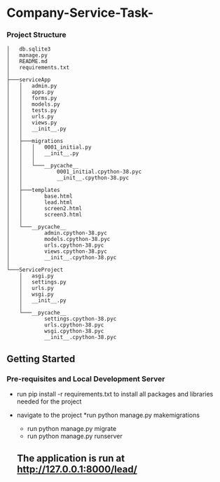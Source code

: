 # Company-Service-Task-

### Project Structure
```
│   db.sqlite3
│   manage.py
│   README.md
│   requirements.txt
│
├───serviceApp
│   │   admin.py
│   │   apps.py
│   │   forms.py
│   │   models.py
│   │   tests.py
│   │   urls.py
│   │   views.py
│   │   __init__.py
│   │
│   ├───migrations
│   │   │   0001_initial.py
│   │   │   __init__.py
│   │   │
│   │   └───__pycache__
│   │           0001_initial.cpython-38.pyc
│   │           __init__.cpython-38.pyc
│   │
│   ├───templates
│   │       base.html
│   │       lead.html
│   │       screen2.html
│   │       screen3.html
│   │
│   └───__pycache__
│           admin.cpython-38.pyc
│           models.cpython-38.pyc
│           urls.cpython-38.pyc
│           views.cpython-38.pyc
│           __init__.cpython-38.pyc
│
└───ServiceProject
    │   asgi.py
    │   settings.py
    │   urls.py
    │   wsgi.py
    │   __init__.py
    │
    └───__pycache__
            settings.cpython-38.pyc
            urls.cpython-38.pyc
            wsgi.cpython-38.pyc
            __init__.cpython-38.pyc

```


## Getting Started
### Pre-requisites and Local Development Server
* run pip install -r requirements.txt to install all packages and libraries needed for the project  
* navigate to the project
     *run python manage.py makemigrations 
     * run python manage.py migrate 
     * run python manage.py runserver 
  
  ## The application is run at http://127.0.0.1:8000/lead/
  

